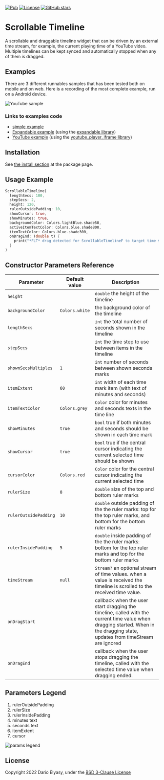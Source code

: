 [![Pub](https://img.shields.io/pub/v/scrollable_timeline.svg)](https://pub.dartlang.org/packages/scrollable_timeline)
[![License](https://img.shields.io/badge/licence-BSD3-blue.svg)](https://github.com/beyondeye/flutter_scrollable_timeline/blob/main/LICENSE)
[![GitHub stars](https://img.shields.io/github/stars/beyondeye/flutter_scrollable_timeline.svg?style=social)](https://github.com/beyondeye/flutter_scrollable_timeline)

# Scrollable Timeline
A scrollable and draggable timeline widget that can be driven by an external time stream,
for example, the current playing time of a YouTube video. Multiple timelines can be kept synced
and automatically stopped when any of them is dragged.

## Examples
There are 3 different runnables samples that has been tested both on mobile and on web.
Here is a recording of the most complete example, run on a Android device.

![YouTube sample](https://github.com/beyondeye/flutter_scrollable_timeline/blob/main/example/samples/scrollable_timeline_youtube.gif)

### Links to examples code
- [simple example](https://github.com/beyondeye/flutter_scrollable_timeline/blob/main/example/lib/pages/basic_example_page.dart)
- [Expandable example](https://github.com/beyondeye/flutter_scrollable_timeline/blob/main/example/lib/pages/expandable_example_page.dart)
  (using the [expandable library](https://pub.dev/packages/expandable))
- [YouTube example](https://github.com/beyondeye/flutter_scrollable_timeline/blob/main/example/lib/pages/youtube_example_page.dart)
  (using the [youtube_player_iframe library](https://pub.dev/packages/youtube_player_iframe))
## Installation

See [the install section](https://pub.dev/packages/scrollable_timeline/install) at the package page.

## Usage Example

```dart
ScrollableTimeline(
  lengthSecs: 100,
  stepSecs: 2,
  height: 120,
  rulerOutsidePadding: 10,
  showCursor: true,
  showMinutes: true,
  backgroundColor: Colors.lightBlue.shade50,
  activeItemTextColor: Colors.blue.shade800,
  itemTextColor: Colors.blue.shade300,
  onDragEnd: (double t) {
    print("*FLT* drag detected for ScrollableTimelineF to target time $t");
  }
)
```

## Constructor Parameters Reference

Parameter              |Default value | Description
----------             |------------      |------------
``height``             |                  | ``double`` the height of the timeline
``backgroundColor``    | ``Colors.white`` | the background color of the timeline
``lengthSecs``         |                  | ``int`` the total number of seconds shown in the timeline
``stepSecs``           |                  | ``int`` the time step to use between items in the timeline
``shownSecsMultiples`` | ``1``            | ``int``  number of seconds between shown seconds marks
``itemExtent``         |  ``60``          | ``int`` width of each time mark item (with text of minutes and seconds)
``itemTextColor``      | ``Colors.grey``  | ``Color``  color for minutes and seconds texts in the time line
``showMinutes``        | ``true``         | ``bool``  true if both minutes and seconds should be shown in each time mark
``showCursor``         | ``true``         | ``bool`` true if the central cursor indicating the current selected time should be shown
``cursorColor``        | ``Colors.red``   | ``Color`` color for the central cursor indicating the current selected time
``rulerSize``          |  ``8``           | ``double``  size of the top and bottom  ruler marks
``rulerOutsidePadding``|  ``10``          | ``double`` outside padding of the the  ruler marks: top for the top ruler marks, and bottom for the bottom ruler marks
``rulerInsidePadding`` |  ``5``           | ``double`` inside padding of the the  ruler marks: bottom for  the top ruler marks and top for the bottom ruler marks
``timeStream``         |  ``null``        | ``Stream?``  an optional stream of time values. when a value is received the timeline is scrolled to the received time value.
``onDragStart``        |                  | callback when the user start dragging the timeline, called with the current time value when dragging started. When in the dragging state, updates from timeStream are ignored
``onDragEnd``          |                  | callback when the user stops dragging the timeline, called with the selected time value when dragging ended.

## Parameters Legend
1) rulerOutsidePadding
2) rulerSize
3) rulerInsidePadding
4) minutes text
5) seconds text
6) itemExtent
7) cursor

![params legend](https://github.com/beyondeye/flutter_scrollable_timeline/blob/main/example/samples/min_secs_timeline_with_legend_clipped.png)

## License
Copyright 2022 Dario Elyasy, under the [BSD 3-Clause License](https://github.com/beyondeye/flutter_scrollable_timeline/blob/main/LICENSE)

